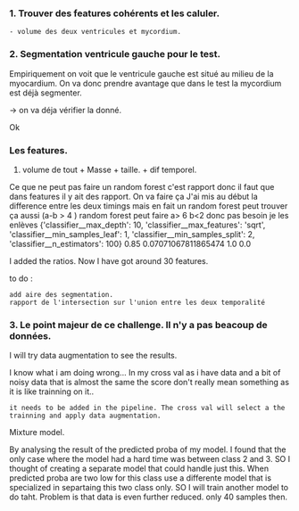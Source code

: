 
### 1. Trouver des features cohérents et les caluler.
    - volume des deux ventricules et mycordium.
        
### 2. Segmentation ventricule gauche pour le test.

Empiriquement on voit que le ventricule gauche est situé au milieu de la myocardium. On va donc prendre avantage que dans le test la mycordium est déjà segmenter.  

-> on va déja vérifier la donné. 



Ok 

###  Les features. 

1) volume de tout + Masse + taille. + dif temporel. 

Ce que ne peut pas faire un random forest c'est rapport donc il faut que dans features il y ait des rapport. On va faire ça
J'ai mis au début la difference entre les deux timings mais en fait un random forest peut trouver ça aussi (a-b > 4 ) random forest peut faire a> 6 b<2 donc pas besoin je les enlèves 
{'classifier__max_depth': 10, 'classifier__max_features': 'sqrt', 'classifier__min_samples_leaf': 1, 'classifier__min_samples_split': 2, 'classifier__n_estimators': 100}
0.85 0.07071067811865474
1.0 0.0

I added the ratios. Now I have got around 30 features.

to do : 

    add aire des segmentation. 
    rapport de l'intersection sur l'union entre les deux temporalité




### 3. Le point majeur de ce challenge. Il n'y a pas beacoup de données. 

I will try data augmentation to see the results.

I know what i am doing wrong... In my cross val as i have data and a bit of noisy data that is almost the same the score don't really mean something as it is like trainning on it..

    it needs to be added in the pipeline. The cross val will select a the trainning and apply data augmentation.


Mixture model. 

By analysing the result of the predicted proba of my model. I found that the only case where the model had a hard time was between class 2 and 3. SO I thought of creating a separate model that could handle just this. When predicted proba are two low for this class use a differente model that is specialized in separtaing this two class only. SO I will train another model to do taht. Problem is that data is even further reduced. only 40 samples then.

